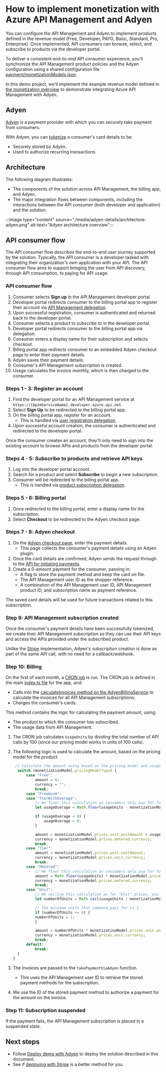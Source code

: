 # How to implement monetization with Azure API Management and Adyen

You can configure the API Management and Adyen to implement products defined in the revenue model (Free, Developer, PAYG, Basic, Standard, Pro, Enterprise). Once implemented, API consumers can browse, select, and subscribe to products via the developer portal.

To deliver a consistent end-to-end API consumer experience, you'll synchronize the API Management product policies and the Adyen configuration using a shared configuration file [payment/monetizationModels.json](../payment/monetizationModels.json).

In this demo project, we'll implement the example revenue model defined in [the monetization overview](monetization-overview.md#step-4---design-the-revenue-model) to demonstrate integrating Azure API Management with Adyen.

## Adyen 

[Adyen](https://adyen.com/) is a payment provider with which you can securely take payment from consumers.

With Adyen, you can [tokenize](https://docs.adyen.com/online-payments/tokenization) a consumer's card details to be:

* Securely stored by Adyen.
* Used to authorize recurring transactions.

## Architecture

The following diagram illustrates:
* The components of the solution across API Management, the billing app, and Adyen. 
* The major integration flows between components, including the interactions between the API consumer (both developer and application) and the solution.

:::image type="content" source="./media/adyen-details/architecture-adyen.png" alt-text="Adyen architecture overview":::

## API consumer flow

The API consumer flow describes the end-to-end user journey supported by the solution. Typically, the API consumer is a developer tasked with integrating their organization's own application with your API. The API consumer flow aims to support bringing the user from API discovery, through API consumption, to paying for API usage.

### API consumer flow

1. Consumer selects **Sign up** in the API Management developer portal.
2. Developer portal redirects consumer to the billing portal app to register their account via [API Management delegation](api-management-howto-setup-delegation.md).
3. Upon successful registration, consumer is authenticated and returned back to the developer portal.
4. Consumer selects a product to subscribe to in the developer portal.
5. Developer portal redirects consumer to the billing portal app via delegation.
6. Consumer enters a display name for their subscription and selects checkout.
7. Billing portal app redirects consumer to an embedded Adyen checkout page to enter their payment details.
8. Adyen saves their payment details.
9. Consumer's API Management subscription is created.
10. Usage calculates the invoice monthly, which is then charged to the consumer.

### Steps 1 - 3: Register an account

1. Find the developer portal for an API Management service at `https://{ApimServiceName}.developer.azure-api.net`.
1. Select **Sign Up** to be redirected to the billing portal app.
1. On the billing portal app, register for an account. 
    * This is handled via [user registration delegation](api-management-howto-setup-delegation.md#-delegating-developer-sign-in-and-sign-up).
1. Upon successful account creation, the consumer is authenticated and redirected to the developer portal.

Once the consumer creates an account, they'll only need to sign into the existing account to browse APIs and products from the developer portal.

### Steps 4 - 5: Subscribe to products and retrieve API keys

1. Log into the developer portal account.
1. Search for a product and select **Subscribe** to begin a new subscription. 
1. Consumer will be redirected to the billing portal app. 
   * This is handled via [product subscription delegation](api-management-howto-setup-delegation.md#-delegating-product-subscription).

### Steps 5 - 6: Billing portal

1. Once redirected to the billing portal, enter a display name for the subscription.
1. Select **Checkout** to be redirected to the Adyen checkout page.

### Steps 7 - 8: Adyen checkout

1. On the [Adyen checkout page](../app/src/views/checkout-adyen.ejs), enter the payment details. 
   * This page collects the consumer's payment details using an Adyen plugin. 
1. Once the card details are confirmed, Adyen sends the request through to the [API for initiating payments](../app/src/routes/adyen.ts). 
1. Create a 0-amount payment for the consumer, passing in:
   * A flag to store the payment method and keep the card on file. 
   * The API Management user ID as the shopper reference.
   * A combination of the API Management user ID, API Management product ID, and subscription name as payment reference.

The saved card details will be used for future transactions related to this subscription.

### Step 9: API Management subscription created

Once the consumer's payment details have been successfully tokenized, we create their API Management subscription so they can use their API keys and access the APIs provided under the subscribed product. 

Unlike the [Stripe](./stripe-deploy.md) implementation, Adyen's subscription creation is done as part of the same API call, with no need for a callback/webhook.

### Step 10: Billing

On the first of each month, a [CRON job](https://www.npmjs.com/package/node-cron) is run. The CRON job is defined in the main [index.ts file](../app/src/index.ts) for the app, and:  
* Calls into the [calculateInvoices method on the AdyenBillingService](../src/services/AdyenBillingService.ts) to calculate the invoices for all API Management subscriptions. 
* Charges the consumer's cards.

This method contains the logic for calculating the payment amount, using:
* The product to which the consumer has subscribed.
* The usage data from API Management.

1. The CRON job calculates `UsageUnits` by dividing the total number of API calls by 100 (since our pricing model works in units of 100 calls).

1. The following logic is used to calculate the amount, based on the pricing model for the product:

    ```ts
     // Calculate the amount owing based on the pricing model and usage
      switch (monetizationModel.pricingModelType) {
          case "Free":
              amount = 0;
              currency = "";
              break;
          case "Freemium":
          case "TierWithOverage":
              // We floor this calculation as consumers only pay for full units used
              let usageOverage = Math.floor(usageUnits - monetizationModel.prices.unit.quota);

              if (usageOverage < 0) {
                  usageOverage = 0;
              }

              amount = monetizationModel.prices.unit.unitAmount + usageOverage * monetizationModel.prices.metered.unitAmount;
              currency = monetizationModel.prices.metered.currency;
              break;
          case "Tier":
              amount = monetizationModel.prices.unit.unitAmount;
              currency = monetizationModel.prices.unit.currency;
              break;
          case "Metered":
              // We floor this calculation as consumers only pay for full units used
              amount = Math.floor(usageUnits) * monetizationModel.prices.metered.unitAmount;
              currency = monetizationModel.prices.metered.currency;
              break;
          case "Unit":
              // We ceiling this calculation as for "Unit" prices, you buy full units at a time
              let numberOfUnits = Math.ceil(usageUnits / monetizationModel.prices.unit.quota);

              // The minimum units that someone pays for is 1
              if (numberOfUnits <= 0) {
              numberOfUnits = 1;
              }

              amount = numberOfUnits * monetizationModel.prices.unit.unitAmount;
              currency = monetizationModel.prices.unit.currency;
              break;
          default:
              break;
      }
    }

    ```

1. The invoices are passed to the `takePaymentViaAdyen` function. 
   * This uses the API Management user ID to retrieve the stored payment methods for the subscription. 
1. We use the ID of the stored payment method to authorize a payment for the amount on the invoice.

### Step 11: Subscription suspended

If the payment fails, the API Management subscription is placed in a suspended state.

## Next steps

* Follow [Deploy demo with Adyen](adyen-deploy.md) to deploy the solution described in this document.
* See if [deploying with Stripe](stripe-details.md) is a better method for you.